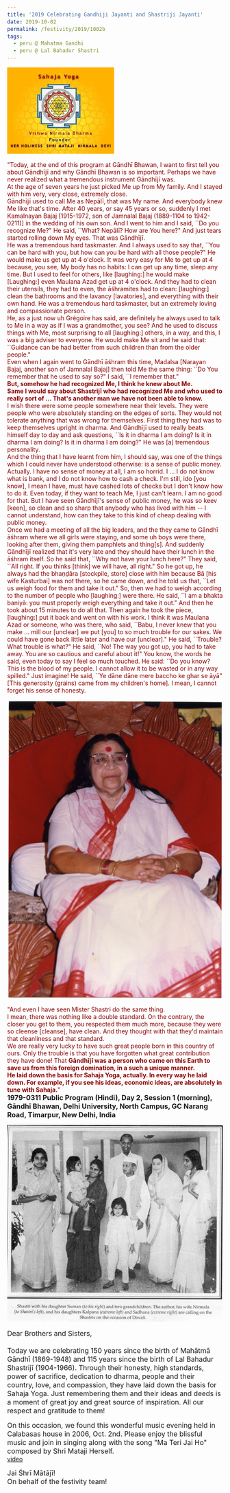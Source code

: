 ```yaml
---
title: '2019 Celebrating Gandhiji Jayanti and Shastriji Jayanti'
date: 2019-10-02
permalink: /festivity/2019/1002b
tags:
  - peru @ Mahatma Gandhi
  - peru @ Lal Bahadur Shastri
---
```


![PICTURE 1](/images/image1.png)

<p>
<font color="DarkRed">"Today, at the end of this program at Gāndhī Bhawan, I want to first tell you about Gāndhījī and why Gāndhī Bhawan is so important. Perhaps we have never realized what a tremendous instrument Gāndhījī was.<br>
At the age of seven years he just picked Me up from My family. And I stayed with him very, very close, extremely close.<br>
Gāndhījī used to call Me as Nepālī, that was My name. And everybody knew Me like that's time. After 40 years, or say 45 years or so, suddenly I met Kamalnayan Bajaj [1915-1972, son of Jamnalal Bajaj (1889-1104 to 1942-0211)] in the wedding of his own son. And I went to him and I said, ``Do you recognize Me?" He said, ``What? Nepālī? How are You here?" And just tears started rolling down My eyes. That was Gāndhījī.<br>
He was a tremendous hard taskmaster. And I always used to say that, ``You can be hard with you, but how can you be hard with all those people?" He would make us get up at 4 o'clock. It was very easy for Me to get up at 4 because, you see, My body has no habits: I can get up any time, sleep any time. But I used to feel for others, like [laughing:] he would make [Laughing:] even Maulana Azad get up at 4 o'clock. And they had to clean their utensils, they had to even, the āśhramites had to clean: [laughing:] clean the bathrooms and the lavancy [lavatories], and everything with their own hand. He was a tremendous hard taskmaster, but an extremely loving and compassionate person.<br>
He, as a just now uh Grégoire has said, are definitely he always used to talk to Me in a way as if I was a grandmother, you see? And he used to discuss things with Me, most surprising to all [laughing:] others, in a way, and this, I was a big adviser to everyone. He would make Me sit and he said that: ``Guidance can be had better from such children than from the older people."<br>
Even when I again went to Gāndhī āśhram this time, Madalsa [Narayan Bajaj, another son of Jamnalal Bajaj] then told Me the same thing: ``Do You remember that he used to say so?" I said, ``I remember that."<br>
<b>But, somehow he had recognized Me, I think he knew about Me.<br>
Same I would say about Shastrijī who had recognized Me and who used to really sort of ... That's another man we have not been able to know.</b><br>
I wish there were some people somewhere near their levels. They were people who were absolutely standing on the edges of sorts. They would not tolerate anything that was wrong for themselves. First thing they had was to keep themselves upright in dharma. And Gāndhījī used to really beats himself day to day and ask questions, ``Is it in dharma I am doing? Is it in dharma I am doing? Is it in dharma I am doing?" He was [a] tremendous personality.<br>
And the thing that I have learnt from him, I should say, was one of the things which I could never have understood otherwise: is a sense of public money. Actually. I have no sense of money at all, I am so horrid. I ... I do not know what is bank, and I do not know how to cash a check. I'm still, ido [you know], I mean I have, must have cashed lots of checks but I don't know how to do it. Even today, if they want to teach Me, I just can't learn. I am no good for that. But I have seen Gāndhījī's sense of public money, he was so keev [keen], so clean and so sharp that anybody who has lived with him -- I cannot understand, how can they take to this kind of cheap dealing with public money.<br>
Once we had a meeting of all the big leaders, and the they came to Gāndhī āśhram where we all girls were staying, and some uh boys were there, looking after them, giving them pamphlets and thing[s]. And suddenly Gāndhījī realized that it's very late and they should have their lunch in the āśhram itself. So he said that, ``Why not have your lunch here?" They said, ``All right. If you thinks [think] we will have, all right." So he got up, he always had the bhaṇḍāra [stockpile, store] close with him because Bā [his wife Kasturbai] was not there, so he came down, and he told us that, ``Let us weigh food for them and take it out." So, then we had to weigh according to the number of people who [laughing:] were there. He said, ``I am a bhakta baniyā: you must properly weigh everything and take it out." And then he took about 15 minutes to do all that. Then again he took the piece, [laughing:] put it back and went on with his work. I think it was Maulana Azad or someone, who was there, who said, ``Babu, I never knew that you make ... mill our [unclear] we put [you] to so much trouble for our sakes. We could have gone back little later and have our [unclear]." He said, ``Trouble? What trouble is what?" He said,  ``No! The way you got up, you had to take away. You are so cautious and careful about it!" You know, the words he said, even today to say I feel so much touched. He said:  ``Do you know? This is the blood of my people. I cannot allow it to be wasted or in any way spilled." Just imagine! He said, ``Ye dāne dāne mere baccho ke ghar se āyā" [This generosity (grains) came from my children's home]. I mean, I cannot forget his sense of honesty.</font><br>
</p>

<div style="text-align: left"><img src="/images/image182.png" /></div>

<p>
<font color="DarkRed">"And even I have seen Mister Shastri do the same thing.<br>
I mean, there was nothing like a double standard. On the contrary, the closer you get to them, you respected them much more, because they were so cleense [cleanse], have clean. And they thought with that they'd maintain that cleanliness and that standard.<br>
We are really very lucky to have such great people born in this country of ours. Only the trouble is that you have forgotten what great contribution they have done! That <b>Gāndhījī was a person who came on this Earth to save us from this foreign domination, in a such a unique manner.<br>
He laid down the basis for Sahaja Yoga, actually. In every way he laid down. For example, if you see his ideas, economic ideas, are absolutely in tune with Sahaja.</b>"</font><br>
<font size="+0"><b>1979-0311 Public Program (Hindi), Day 2, Session 1 (morning), Gāndhī Bhawan, Delhi University, North Campus, GC Narang Road, Timarpur, New Delhi, India</b></font>
</p>

<div style="text-align: left"><img src="/images/image181.png" /></div>

<p>
<font size="+0">Dear Brothers and Sisters,<br>
<br>
Today we are celebrating 150 years since the birth of Mahātmā Gāndhī (1869-1948) and 115 years since the birth of Lal Bahadur Shastrijī (1904-1966). Through their honesty, high standards, power of sacrifice, dedication to dharma, people and their country, love, and compassion, they have laid down the basis for Sahaja Yoga. Just remembering them and their ideas and deeds is a moment of great joy and great source of inspiration. All our respect and gratitude to them!</font>
</p>

<p>
<font size="+0">On this occasion, we found this wonderful music evening held in Calabasas house in 2006, Oct. 2nd. Please enjoy the blissful music and join in singing along with the song "Ma Teri Jai Ho" composed by Shri Mataji Herself.</font><br>
<a href="http://youtu.be/H5EqQPBpVh0">video</a>
</p>

<p>
<font size="+0">Jai Śhrī Mātājī!<br>
On behalf of the festivity team!</font>
</p>